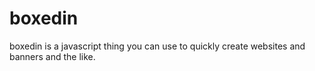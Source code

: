 boxedin
=======

boxedin is a javascript thing you can use to quickly create websites and banners and the like. 
